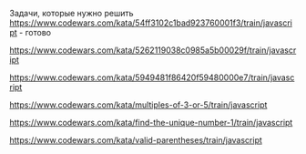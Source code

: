 Задачи, которые нужно решить
https://www.codewars.com/kata/54ff3102c1bad923760001f3/train/javascript - готово

https://www.codewars.com/kata/5262119038c0985a5b00029f/train/javascript

https://www.codewars.com/kata/5949481f86420f59480000e7/train/javascript

https://www.codewars.com/kata/multiples-of-3-or-5/train/javascript

https://www.codewars.com/kata/find-the-unique-number-1/train/javascript

https://www.codewars.com/kata/valid-parentheses/train/javascript
